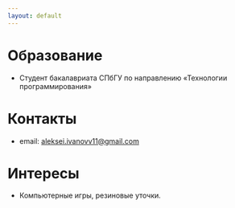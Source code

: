 ```yaml
---
layout: default
---
```


# Образование
- Студент бакалавриата СПбГУ по направлению «Технологии программирования»

# Контакты
- email: aleksei.ivanovv11@gmail.com

# Интересы
- Компьютерные игры, резиновые уточки.
